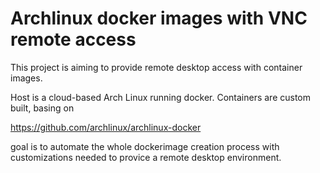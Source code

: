 # Archlinux docker images with VNC remote access
This project is aiming to provide remote desktop access with container images.

Host is a cloud-based Arch Linux running docker.
Containers are custom built, basing on 

https://github.com/archlinux/archlinux-docker

goal is to automate the whole dockerimage creation process with customizations
needed to provice a remote desktop environment.


